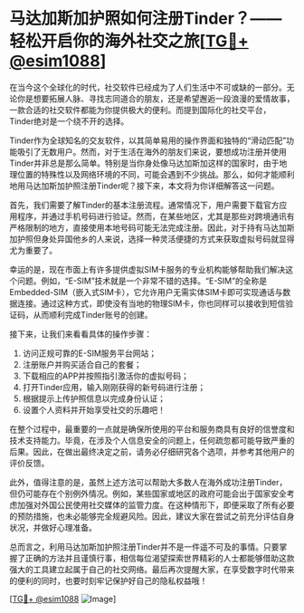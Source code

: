 # 马达加斯加护照如何注册Tinder？——轻松开启你的海外社交之旅[[TG💪+ @esim1088](https://t.me/s/esim1088)]

在当今这个全球化的时代，社交软件已经成为了人们生活中不可或缺的一部分。无论你是想要拓展人脉、寻找志同道合的朋友，还是希望邂逅一段浪漫的爱情故事，一款合适的社交软件都能为你提供极大的便利。而提到国际化的社交平台，Tinder绝对是一个绕不开的选择。

Tinder作为全球知名的交友软件，以其简单易用的操作界面和独特的“滑动匹配”功能吸引了无数用户。然而，对于生活在海外的朋友们来说，要想成功注册并使用Tinder并非总是那么简单。特别是当你身处像马达加斯加这样的国家时，由于地理位置的特殊性以及网络环境的不同，可能会遇到不少挑战。那么，如何才能顺利地用马达加斯加护照注册Tinder呢？接下来，本文将为你详细解答这一问题。

首先，我们需要了解Tinder的基本注册流程。通常情况下，用户需要下载官方应用程序，并通过手机号码进行验证。然而，在某些地区，尤其是那些对跨境通讯有严格限制的地方，直接使用本地号码可能无法完成注册。因此，对于持有马达加斯加护照但身处异国他乡的人来说，选择一种灵活便捷的方式来获取虚拟号码就显得尤为重要了。

幸运的是，现在市面上有许多提供虚拟SIM卡服务的专业机构能够帮助我们解决这个问题。例如，“E-SIM”技术就是一个非常不错的选择。“E-SIM”的全称是Embedded-SIM（嵌入式SIM卡），它允许用户无需实体SIM卡即可实现通话与数据连接。通过这种方式，即使没有当地的物理SIM卡，你也同样可以接收到短信验证码，从而顺利完成Tinder账号的创建。

接下来，让我们来看看具体的操作步骤：
1. 访问正规可靠的E-SIM服务平台网站；
2. 注册账户并购买适合自己的套餐；
3. 下载相应的APP并按照指引激活你的虚拟号码；
4. 打开Tinder应用，输入刚刚获得的新号码进行注册；
5. 根据提示上传护照信息以完成身份认证；
6. 设置个人资料并开始享受社交的乐趣吧！

在整个过程中，最重要的一点就是确保所使用的平台和服务商具有良好的信誉度和技术支持能力。毕竟，在涉及个人信息安全的问题上，任何疏忽都可能导致严重的后果。因此，在做出最终决定之前，请务必仔细研究各个选项，并参考其他用户的评价反馈。

此外，值得注意的是，虽然上述方法可以帮助大多数人在海外成功注册Tinder，但仍可能存在个别例外情况。例如，某些国家或地区的政府可能会出于国家安全考虑加强对外国公民使用社交媒体的监管力度。在这种情形下，即便采取了所有必要的预防措施，也未必能够完全规避风险。因此，建议大家在尝试之前充分评估自身状况，并做好心理准备。

总而言之，利用马达加斯加护照注册Tinder并不是一件遥不可及的事情。只要掌握了正确的方法并且谨慎行事，相信每位渴望探索世界精彩的人士都能够借助这款强大的工具建立起属于自己的社交网络。最后再次提醒大家，在享受数字时代带来的便利的同时，也要时刻牢记保护好自己的隐私权益哦！

[[TG💪+ @esim1088](https://t.me/s/esim1088) ![Image](https://i.postimg.cc/4NQfJmqS/Snipaste-2025-05-13-00-14-12.png)]